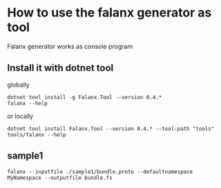 # How to use the falanx generator as tool

Falanx generator works as console program

## Install it with dotnet tool

globally

```
dotnet tool install -g Falanx.Tool --version 0.4.*
falanx --help
```

or locally

```
dotnet tool install Falanx.Tool --version 0.4.* --tool-path "tools"
tools/falanx --help
```

## sample1

```
falanx --inputfile ./sample1/bundle.proto --defaultnamespace MyNamespace --outputfile bundle.fs
```
